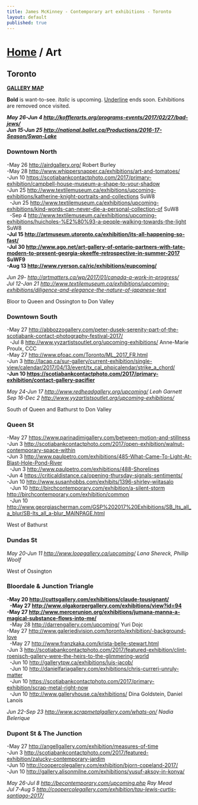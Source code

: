 ```yaml
---
title: James McKinney - Contemporary art exhibitions - Toronto
layout: default
published: true
---
```


# [Home](/) / Art

## Toronto

**[GALLERY MAP](https://www.google.com/maps/d/u/0/edit?mid=1sMiga7vQsqWdqEVQCqHsxjX2jeU)**

<p><span class="glyphicon glyphicon-info-sign" aria-hidden="true"></span> <strong>Bold</strong> is want-to-see. <em>Italic</em> is upcoming. <u>Underline</u> ends soon. Exhibitions are removed once visited.</p>

_**May 26-Jun 4 <http://kofflerarts.org/programs-events/2017/02/27/bad-jews/>**_  
_**Jun 15-Jun 25 <http://national.ballet.ca/Productions/2016-17-Season/Swan-Lake>**_  

### Downtown North

-May 26 <http://airdgallery.org/> Robert Burley  
-May 28 <http://www.whippersnapper.ca/exhibitions/art-and-tomatoes/>  
-Jun 10 <https://scotiabankcontactphoto.com/2017/primary-exhibition/campbell-house-museum-a-shape-to-your-shadow>  
-Jun 25 <http://www.textilemuseum.ca/exhibitions/upcoming-exhibitions/katherine-knight-portraits-and-collections> SuW8  
  -Jun 25 <http://www.textilemuseum.ca/exhibitions/upcoming-exhibitions/kind-words-can-never-die-a-personal-collection-of> SuW8  
  -Sep 4 <http://www.textilemuseum.ca/exhibitions/upcoming-exhibitions/huicholes-%E2%80%93-a-people-walking-towards-the-light> SuW8  
**-Jul 15 <http://artmuseum.utoronto.ca/exhibition/its-all-happening-so-fast/>**  
**-Jul 30 <http://www.ago.net/art-gallery-of-ontario-partners-with-tate-modern-to-present-georgia-okeeffe-retrospective-in-summer-2017> SuWF9**  
**-Aug 13 <http://www.ryerson.ca/ric/exhibitions/eupcoming/>**  

_Jun 29- <http://artmatters.ca/wp/2017/01/canada-a-work-in-progress/>_  
_Jul 12-Jan 21 <http://www.textilemuseum.ca/exhibitions/upcoming-exhibitions/diligence-and-elegance-the-nature-of-japanese-text>_  

<span class="glyphicon glyphicon-info-sign" aria-hidden="true"></span> Bloor to Queen and Ossington to Don Valley

### Downtown South

-May 27 <http://abbozzogallery.com/peter-dusek-serenity-part-of-the-scotiabank-contact-photography-festival-2017/>  
  -Jul 8 <http://www.yyzartistsoutlet.org/upcoming-exhibitions/> Anne-Marie Proulx, CCC  
-May 27 <http://www.pfoac.com/Toronto/ML_2017_FR.html>  
-Jun 3 <http://lacap.ca/sur-gallery/current-exhibition/single-view/calendar/2017/04/13/event/tx_cal_phpicalendar/strike_a_chord/>  
**-Jun 10 <https://scotiabankcontactphoto.com/2017/primary-exhibition/contact-gallery-pacifier>**  

_May 24-Jun 17 <http://www.redheadgallery.org/upcoming/> Leah Garnett_  
_Sep 16-Dec 2 <http://www.yyzartistsoutlet.org/upcoming-exhibitions/>_  

<span class="glyphicon glyphicon-info-sign" aria-hidden="true"></span> South of Queen and Bathurst to Don Valley

### Queen St

-May 27 <https://www.parinadimigallery.com/between-motion-and-stillness>  
-Jun 3 <http://scotiabankcontactphoto.com/2017/open-exhibition/walnut-contemporary-space-within>  
-Jun 3 <http://www.paulpetro.com/exhibitions/485-What-Came-To-Light-At-Blast-Hole-Pond-River>  
  -Jun 3 <http://www.paulpetro.com/exhibitions/488-Shorelines>  
-Jun 4 <https://criticaldistance.ca/opening-thursday-signals-sentiments/>  
-Jun 10 <http://www.susanhobbs.com/exhibits/1396-shirley-wiitasalo>  
  -Jun 10 <http://birchcontemporary.com/exhibition/a-silent-storm> <http://birchcontemporary.com/exhibition/common>  
  -Jun 10 <http://www.georgiascherman.com/GSP%202017%20Exhibitions/SB_Its_all_a_blur/SB-Its_all_a-blur_MAINPAGE.html>  

<span class="glyphicon glyphicon-info-sign" aria-hidden="true"></span> West of Bathurst

### Dundas St

_May 20-Jun 11 <http://www.loopgallery.ca/upcoming/> Lana Shereck, Phillip Woolf_  

<span class="glyphicon glyphicon-info-sign" aria-hidden="true"></span> West of Ossington

### Bloordale & Junction Triangle

**-May 20 <http://cuttsgallery.com/exhibitions/claude-tousignant/>**  
  **-May 27 <http://www.olgakorpergallery.com/exhibitions/view?id=94>**  
**-May 27 <http://www.mercerunion.org/exhibitions/jumana-manna-a-magical-substance-flows-into-me/>**  
  -May 28 <http://darrengallery.com/upcoming/> Yuri Dojc  
-May 27 <http://www.galeriedivision.com/toronto/exhibition/-background-love>  
  -May 27 <http://www.franzkaka.com/krista-belle-stewart.html>  
-Jun 3 <http://scotiabankcontactphoto.com/2017/featured-exhibition/clint-roenisch-gallery-were-the-heirs-to-the-glimmering-world>  
  -Jun 10 <http://gallerytpw.ca/exhibitions/luis-jacob/>  
  -Jun 10 <http://danielfariagallery.com/exhibitions/chris-curreri-unruly-matter>  
  -Jun 10 <https://scotiabankcontactphoto.com/2017/primary-exhibition/scrap-metal-right-now>  
  -Jun 10 <http://www.galleryhouse.ca/exhibitions/> Dina Goldstein, Daniel Lanois  

_Jun 22-Sep 23 <http://www.scrapmetalgallery.com/whats-on/> Nadia Belerique_  

### Dupont St & The Junction

-May 27 <http://angellgallery.com/exhibition/measures-of-time>  
-Jun 3 <http://scotiabankcontactphoto.com/2017/featured-exhibition/zalucky-contemporary-jardim>  
-Jun 10 <http://coopercolegallery.com/exhibition/bjorn-copeland-2017/>  
-Jun 10 <http://gallery.alisonmilne.com/exhibitions/yusuf-aksoy-in-konya/>  

_May 26-Jul 8 <http://becontemporary.com/upcoming.php> Ray Mead_  
_Jul 7-Aug 5 <http://coopercolegallery.com/exhibition/tau-lewis-curtis-santiago-2017/>_  
